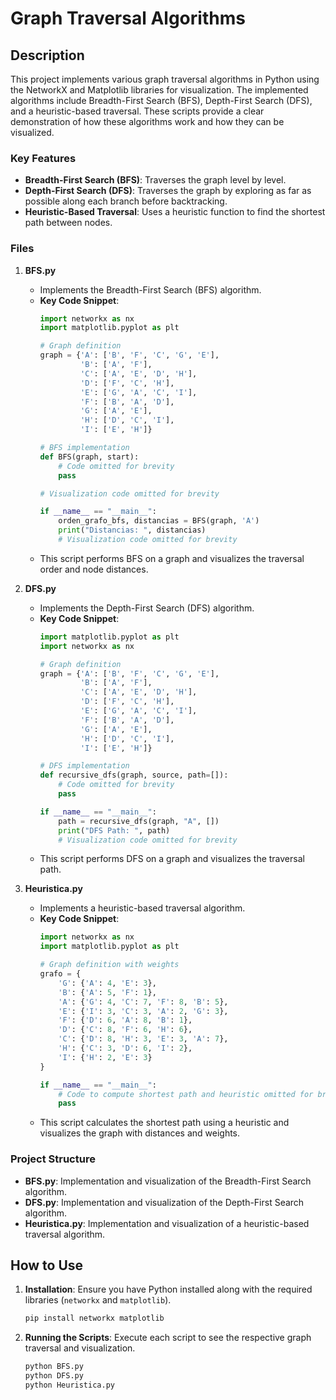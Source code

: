 # Graph Traversal Algorithms

## Description
This project implements various graph traversal algorithms in Python using the NetworkX and Matplotlib libraries for visualization. The implemented algorithms include Breadth-First Search (BFS), Depth-First Search (DFS), and a heuristic-based traversal. These scripts provide a clear demonstration of how these algorithms work and how they can be visualized.

### Key Features
- **Breadth-First Search (BFS)**: Traverses the graph level by level.
- **Depth-First Search (DFS)**: Traverses the graph by exploring as far as possible along each branch before backtracking.
- **Heuristic-Based Traversal**: Uses a heuristic function to find the shortest path between nodes.

### Files
1. **BFS.py**
    - Implements the Breadth-First Search (BFS) algorithm.
    - **Key Code Snippet**:
        ```python
        import networkx as nx
        import matplotlib.pyplot as plt

        # Graph definition
        graph = {'A': ['B', 'F', 'C', 'G', 'E'],
                 'B': ['A', 'F'],
                 'C': ['A', 'E', 'D', 'H'],
                 'D': ['F', 'C', 'H'],
                 'E': ['G', 'A', 'C', 'I'],
                 'F': ['B', 'A', 'D'],
                 'G': ['A', 'E'],
                 'H': ['D', 'C', 'I'],
                 'I': ['E', 'H']}

        # BFS implementation
        def BFS(graph, start):
            # Code omitted for brevity
            pass

        # Visualization code omitted for brevity

        if __name__ == "__main__":
            orden_grafo_bfs, distancias = BFS(graph, 'A')
            print("Distancias: ", distancias)
            # Visualization code omitted for brevity
        ```
    - This script performs BFS on a graph and visualizes the traversal order and node distances.

2. **DFS.py**
    - Implements the Depth-First Search (DFS) algorithm.
    - **Key Code Snippet**:
        ```python
        import matplotlib.pyplot as plt
        import networkx as nx

        # Graph definition
        graph = {'A': ['B', 'F', 'C', 'G', 'E'],
                 'B': ['A', 'F'],
                 'C': ['A', 'E', 'D', 'H'],
                 'D': ['F', 'C', 'H'],
                 'E': ['G', 'A', 'C', 'I'],
                 'F': ['B', 'A', 'D'],
                 'G': ['A', 'E'],
                 'H': ['D', 'C', 'I'],
                 'I': ['E', 'H']}

        # DFS implementation
        def recursive_dfs(graph, source, path=[]):
            # Code omitted for brevity
            pass

        if __name__ == "__main__":
            path = recursive_dfs(graph, "A", [])
            print("DFS Path: ", path)
            # Visualization code omitted for brevity
        ```
    - This script performs DFS on a graph and visualizes the traversal path.

3. **Heuristica.py**
    - Implements a heuristic-based traversal algorithm.
    - **Key Code Snippet**:
        ```python
        import networkx as nx
        import matplotlib.pyplot as plt

        # Graph definition with weights
        grafo = {
            'G': {'A': 4, 'E': 3},
            'B': {'A': 5, 'F': 1},
            'A': {'G': 4, 'C': 7, 'F': 8, 'B': 5},
            'E': {'I': 3, 'C': 3, 'A': 2, 'G': 3},
            'F': {'D': 6, 'A': 8, 'B': 1},
            'D': {'C': 8, 'F': 6, 'H': 6},
            'C': {'D': 8, 'H': 3, 'E': 3, 'A': 7},
            'H': {'C': 3, 'D': 6, 'I': 2},
            'I': {'H': 2, 'E': 3}
        }

        if __name__ == "__main__":
            # Code to compute shortest path and heuristic omitted for brevity
            pass
        ```
    - This script calculates the shortest path using a heuristic and visualizes the graph with distances and weights.

### Project Structure
- **BFS.py**: Implementation and visualization of the Breadth-First Search algorithm.
- **DFS.py**: Implementation and visualization of the Depth-First Search algorithm.
- **Heuristica.py**: Implementation and visualization of a heuristic-based traversal algorithm.

## How to Use
1. **Installation**: Ensure you have Python installed along with the required libraries (`networkx` and `matplotlib`).
    ```bash
    pip install networkx matplotlib
    ```
2. **Running the Scripts**: Execute each script to see the respective graph traversal and visualization.
    ```bash
    python BFS.py
    python DFS.py
    python Heuristica.py
    ```

